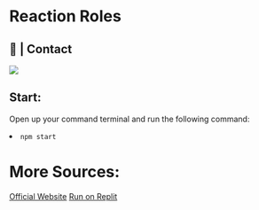 # Reaction Roles
## 👥 | Contact
<a href="https://www.youtube.com/channel/UCxxK71QFN4_PrBhCFmH2Jmw"><img widhtsrc="https://raw.githubusercontent.com/MikeCodesDotNET/ColoredBadges/master/png/streaming/youtube%402x.png"></a></br>
<a href="https://discord.gg/lunary"><img src="https://discord.com/api/guilds/848272618971987988/widget.png?style=banner1"></a>

## Start:
Open up your command terminal and run the following command:
<li><code>npm start</code></li>


# More Sources:
[Official Website](https://lunareclipse.glitch.me/)
[Run on Replit](https://replit.com/github/LunaryEclipse/reaction-roles)

